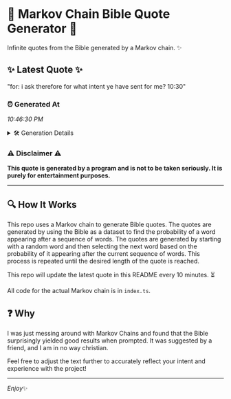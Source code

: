 # 📖 Markov Chain Bible Quote Generator 📖

Infinite quotes from the Bible generated by a Markov chain. ✨

## ✨ Latest Quote ✨
"for: i ask therefore for what intent ye have sent for me? 10:30"

### ⏰ Generated At
*10:46:30 PM*

<details>
    <summary>🛠️ Generation Details</summary>
    <p>
        <strong>🌱 Seed:</strong> for:<br>
        <strong>🔄 Iterations:</strong> 12<br>
        <strong>📜 Context History:</strong><br>[ for: ]: i<br>[ for:, i ]: ask<br>[ for:, i, ask ]: therefore<br>[ for:, i, ask, therefore ]: for<br>[ for:, i, ask, therefore, for ]: what<br>[ for:, i, ask, therefore, for, what ]: intent<br>[ i, ask, therefore, for, what, intent ]: ye<br>[ ask, therefore, for, what, intent, ye ]: have<br>[ therefore, for, what, intent, ye, have ]: sent<br>[ for, what, intent, ye, have, sent ]: for<br>[ what, intent, ye, have, sent, for ]: me?<br>[ intent, ye, have, sent, for, me? ]: 10:30<br>
    </p>
</details>

### ⚠️ Disclaimer ⚠️
**This quote is generated by a program and is not to be taken seriously. It is purely for entertainment purposes.**

---

## 🔍 How It Works

This repo uses a Markov chain to generate Bible quotes. The quotes are generated by using the Bible as a dataset to find the probability of a word appearing after a sequence of words. The quotes are generated by starting with a random word and then selecting the next word based on the probability of it appearing after the current sequence of words. This process is repeated until the desired length of the quote is reached.

This repo will update the latest quote in this README every 10 minutes. ⏳

All code for the actual Markov chain is in `index.ts`.

## ❓ Why

I was just messing around with Markov Chains and found that the Bible surprisingly yielded good results when prompted. 
It was suggested by a friend, and I am in no way christian.

Feel free to adjust the text further to accurately reflect your intent and experience with the project!

---

*Enjoy*✨
